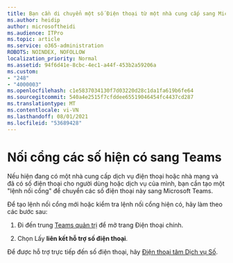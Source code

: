 ```yaml
---
title: Bạn cần di chuyển một số Điện thoại từ một nhà cung cấp sang Microsoft?
ms.author: heidip
author: microsoftheidi
ms.audience: ITPro
ms.topic: article
ms.service: o365-administration
ROBOTS: NOINDEX, NOFOLLOW
localization_priority: Normal
ms.assetid: 94f6d41e-8cbc-4ec1-a44f-453b2a59206a
ms.custom:
- "248"
- "4000003"
ms.openlocfilehash: c1e5837034130f7d03220d28c1da1fa619b6fe64
ms.sourcegitcommit: 540a4e2515f7cfddee65519046454fc4437cd287
ms.translationtype: MT
ms.contentlocale: vi-VN
ms.lasthandoff: 08/01/2021
ms.locfileid: "53689428"
---
```

# <a name="port-existing-numbers-to-teams"></a>Nối cổng các số hiện có sang Teams

Nếu hiện đang có một nhà cung cấp dịch vụ điện thoại hoặc nhà mạng và đã có số điện thoại cho người dùng hoặc dịch vụ của mình, bạn cần tạo một "lệnh nối cổng" để chuyển các số điện thoại này sang Microsoft Teams.  

Để tạo lệnh nối cổng mới hoặc kiểm tra lệnh nối cổng hiện có, hãy làm theo các bước sau: 

1. Đi đến trung [Teams quản trị](https://admin.teams.microsoft.com/phone-numbers) để mở trang Điện thoại chính. 

1. Chọn Lấy **liên kết hỗ trợ số điện thoại**. 

Để được hỗ trợ trực tiếp đến số điện thoại, hãy [Điện thoại tâm Dịch vụ Số](https://pstnsd.powerappsportals.com/).  